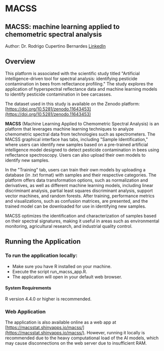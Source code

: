 # MACSS
## MACSS: machine learning applied to chemometric spectral analysis

Author: Dr. Rodrigo Cupertino Bernardes [LinkedIn](https://www.linkedin.com/in/rodrigo-cupertino-bernardes/)

## Overview
This platform is associated with the scientific study titled "Artificial intelligence-driven tool for spectral analysis: identifying pesticide contamination in bees from reflectance profiling." The study explores the application of hyperspectral reflectance data and machine learning models to identify pesticide contamination in bee carcasses.

The dataset used in this study is available on the Zenodo platform: [https://doi.org/10.5281/zenodo.11643453](https://doi.org/10.5281/zenodo.11643453)


**MACSS** (Machine Learning Applied to Chemometric Spectral Analysis) is an platform that leverages machine learning techniques to analyze chemometric spectral data from technologies such as spectrometers.
The MACSS graphical interface has tabs, including "Sample Identification," where users can identify new samples based on a pre-trained artificial intelligence model designed to detect pesticide contamination in bees using reflectance spectroscopy. Users can also upload their own models to identify new samples.

In the "Training" tab, users can train their own models by uploading a database (in .txt format) with samples and their respective categories. The platform offers data transformation options, such as normalization and derivatives, as well as different machine learning models, including linear discriminant analysis, partial least squares discriminant analysis, support vector machines, and random forests. After training, performance metrics and visualizations, such as confusion matrices, are presented, and the trained model can be downloaded for use in identifying new samples.

MACSS optimizes the identification and characterization of samples based on their spectral signatures, making it useful in areas such as environmental monitoring, agricultural research, and industrial quality control.


## Running the Application
### To run the application locally:

- Make sure you have R installed on your machine.
- Execute the script run_macss_app.R.
- The application will open in your default web browser.
#### System Requirements
R version 4.4.0 or higher is recommended.
### Web Application
The application is also available online as a web app at [https://macsstat.shinyapps.io/macss/](https://macsstat.shinyapps.io/macss/). However, running it locally is recommended due to the heavy computational load of the AI models, which may cause disconnections on the web server due to insufficient RAM.
